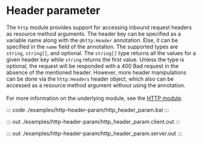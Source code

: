 # Header parameter

The `http` module provides support for accessing inbound request headers as resource method arguments.
The header key can be specified as a variable name along with the `@http:Header` annotation. Else, it can be specified
in the `name` field of the annotation. The supported types are `string`, `string[]`, and optional.
The `string[]` type returns all the values for a given header key while `string` returns the first value. Unless the
type is optional, the request will be responded with a 400 Bad request in the absence of the mentioned header.
However, more header manipulations can be done via the `http:Headers` header object, which also can be accessed as
a resource method argument without using the annotation.<br/><br/>
For more information on the underlying module,
see the [HTTP module](https://docs.central.ballerina.io/ballerina/http/latest/).

::: code ./examples/http-header-param/http_header_param.bal :::

::: out ./examples/http-header-param/http_header_param.client.out :::

::: out ./examples/http-header-param/http_header_param.server.out :::